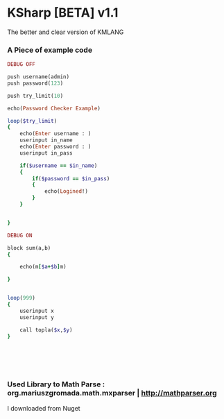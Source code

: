 # KSharp [BETA] v1.1
The better and clear version of KMLANG


### A Piece of example code

``` ruby
DEBUG OFF

push username(admin)
push password(123)

push try_limit(10)

echo(Password Checker Example)

loop($try_limit)
{
	echo(Enter username : )
	userinput in_name
	echo(Enter password : )
	userinput in_pass

	if($username == $in_name)
	{
		if($password == $in_pass)
		{
			echo(Logined!)
		}
	}


}

```

``` ruby
DEBUG ON

block sum(a,b)
{

	echo(m[$a+$b]m)

}


loop(999)
{
	userinput x
	userinput y

	call topla($x,$y)
}







```


### Used Library to Math Parse : org.mariuszgromada.math.mxparser | http://mathparser.org 
I downloaded from Nuget
